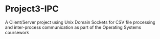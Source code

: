 # Project3-IPC
A Client/Server project using Unix Domain Sockets for CSV file processing and inter-process communication as part of the Operating Systems coursework
